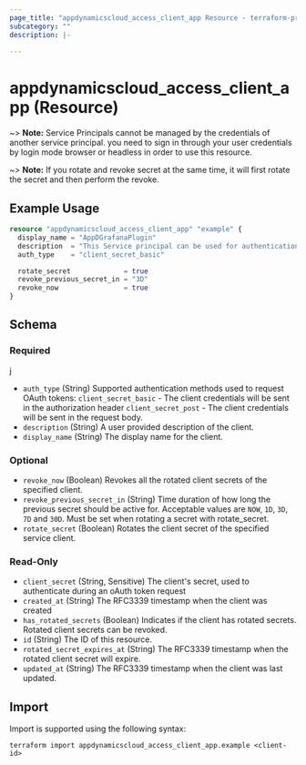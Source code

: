 ```yaml
---
page_title: "appdynamicscloud_access_client_app Resource - terraform-provider-appdynamicscloud"
subcategory: ""
description: |-
  
---
```


# appdynamicscloud_access_client_app (Resource)


~> **Note:** Service Principals cannot be managed by the credentials of another service principal. you need to sign in through your user credentials by login mode browser or headless in order to use this resource.

~> **Note:** If you rotate and revoke secret at the same time, it will first rotate the secret and then perform the revoke.

## Example Usage
```terraform
resource "appdynamicscloud_access_client_app" "example" {
  display_name = "AppDGrafanaPlugin"
  description  = "This Service principal can be used for authentication which help to connect AppD cloud to grafana"
  auth_type    = "client_secret_basic"

  rotate_secret             = true
  revoke_previous_secret_in = "3D"
  revoke_now                = true
}
```

<!-- schema generated by tfplugindocs -->
## Schema

### Required
j
- `auth_type` (String) Supported authentication methods used to request OAuth tokens: `client_secret_basic` - The client credentials will be sent in the authorization header `client_secret_post` - The client credentials will be sent in the request body.
- `description` (String) A user provided description of the client.
- `display_name` (String) The display name for the client.

### Optional

- `revoke_now` (Boolean) Revokes all the rotated client secrets of the specified client.
- `revoke_previous_secret_in` (String) Time duration of how long the previous secret should be active for. Acceptable values are `NOW`, `1D`, `3D`, `7D` and `30D`. Must be set when rotating a secret with rotate_secret.
- `rotate_secret` (Boolean) Rotates the client secret of the specified service client.

### Read-Only

- `client_secret` (String, Sensitive) The client's secret, used to authenticate during an oAuth token request
- `created_at` (String) The RFC3339 timestamp when the client was created
- `has_rotated_secrets` (Boolean) Indicates if the client has rotated secrets. Rotated client secrets can be revoked.
- `id` (String) The ID of this resource.
- `rotated_secret_expires_at` (String) The RFC3339 timestamp when the rotated client secret will expire.
- `updated_at` (String) The RFC3339 timestamp when the client was last updated.

## Import
Import is supported using the following syntax:
```shell
terraform import appdynamicscloud_access_client_app.example <client-id>
```